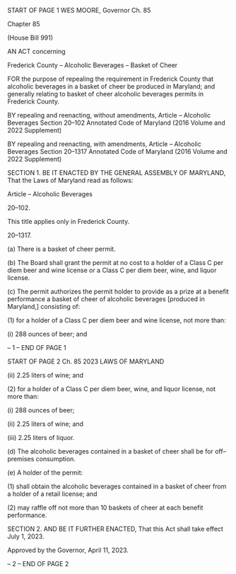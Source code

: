 START OF PAGE 1
WES MOORE, Governor Ch. 85

Chapter 85

(House Bill 991)

AN ACT concerning

Frederick County – Alcoholic Beverages – Basket of Cheer

FOR the purpose of repealing the requirement in Frederick County that alcoholic beverages
in a basket of cheer be produced in Maryland; and generally relating to basket of
cheer alcoholic beverages permits in Frederick County.

BY repealing and reenacting, without amendments,
Article – Alcoholic Beverages
Section 20–102
Annotated Code of Maryland
(2016 Volume and 2022 Supplement)

BY repealing and reenacting, with amendments,
Article – Alcoholic Beverages
Section 20–1317
Annotated Code of Maryland
(2016 Volume and 2022 Supplement)

SECTION 1. BE IT ENACTED BY THE GENERAL ASSEMBLY OF MARYLAND,
That the Laws of Maryland read as follows:

Article – Alcoholic Beverages

20–102.

This title applies only in Frederick County.

20–1317.

(a) There is a basket of cheer permit.

(b) The Board shall grant the permit at no cost to a holder of a Class C per diem
beer and wine license or a Class C per diem beer, wine, and liquor license.

(c) The permit authorizes the permit holder to provide as a prize at a benefit
performance a basket of cheer of alcoholic beverages [produced in Maryland,] consisting of:

(1) for a holder of a Class C per diem beer and wine license, not more than:

(i) 288 ounces of beer; and

– 1 –
END OF PAGE 1

START OF PAGE 2
Ch. 85 2023 LAWS OF MARYLAND

(ii) 2.25 liters of wine; and

(2) for a holder of a Class C per diem beer, wine, and liquor license, not
more than:

(i) 288 ounces of beer;

(ii) 2.25 liters of wine; and

(iii) 2.25 liters of liquor.

(d) The alcoholic beverages contained in a basket of cheer shall be for
off–premises consumption.

(e) A holder of the permit:

(1) shall obtain the alcoholic beverages contained in a basket of cheer from
a holder of a retail license; and

(2) may raffle off not more than 10 baskets of cheer at each benefit
performance.

SECTION 2. AND BE IT FURTHER ENACTED, That this Act shall take effect July
1, 2023.

Approved by the Governor, April 11, 2023.

– 2 –
END OF PAGE 2